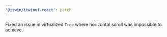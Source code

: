 ```yaml
---
'@itwin/itwinui-react': patch
---
```


Fixed an issue in virtualized `Tree` where horizontal scroll was impossible to achieve.
